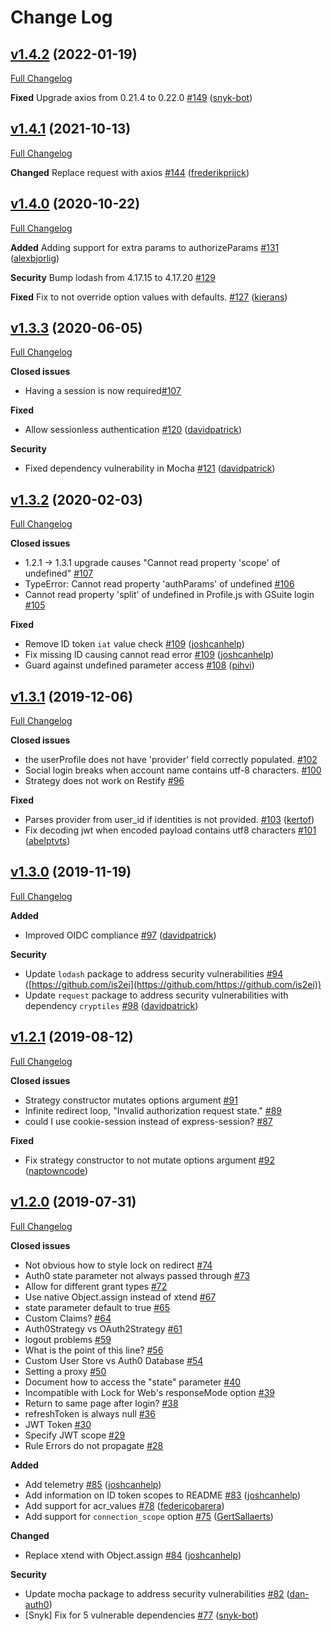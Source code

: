 # Change Log

## [v1.4.2](https://github.com/auth0/passport-auth0/tree/v1.4.2) (2022-01-19)
[Full Changelog](https://github.com/auth0/passport-auth0/compare/v1.4.2...v1.4.1)

**Fixed**
Upgrade axios from 0.21.4 to 0.22.0  [\#149](https://github.com/auth0/passport-auth0/pull/149) ([snyk-bot](https://github.com/snyk-bot))

## [v1.4.1](https://github.com/auth0/passport-auth0/tree/v1.4.1) (2021-10-13)
[Full Changelog](https://github.com/auth0/passport-auth0/compare/v1.4.1...v1.4.0)

**Changed**
Replace request with axios [\#144](https://github.com/auth0/passport-auth0/pull/144) ([frederikprijck](https://github.com/frederikprijck))

## [v1.4.0](https://github.com/auth0/passport-auth0/tree/v1.4.0) (2020-10-22)
[Full Changelog](https://github.com/auth0/passport-auth0/compare/v1.4.0...v1.3.3)

**Added**
Adding support for extra params to authorizeParams [\#131](https://github.com/auth0/passport-auth0/pull/131) ([alexbjorlig](https://github.com/alexbjorlig))

**Security**
Bump lodash from 4.17.15 to 4.17.20  [\#129](https://github.com/auth0/passport-auth0/pull/129)

**Fixed**
Fix to not override option values with defaults. [\#127](https://github.com/auth0/passport-auth0/pull/127) ([kierans](https://github.com/alexbjorlig))

## [v1.3.3](https://github.com/auth0/passport-auth0/tree/v1.3.3) (2020-06-05)
[Full Changelog](https://github.com/auth0/passport-auth0/compare/v1.3.3...v1.3.2)

**Closed issues**
- Having a session is now required[\#107](https://github.com/auth0/passport-auth0/issues/107)

**Fixed**
-  Allow sessionless authentication [\#120](https://github.com/auth0/passport-auth0/pull/120) ([davidpatrick](https://github.com/davidpatrick))

**Security**
-  Fixed dependency vulnerability in Mocha [\#121](https://github.com/auth0/passport-auth0/pull/121) ([davidpatrick](https://github.com/davidpatrick))

## [v1.3.2](https://github.com/auth0/passport-auth0/tree/v1.3.2) (2020-02-03)
[Full Changelog](https://github.com/auth0/passport-auth0/compare/v1.3.1...v1.3.2)

**Closed issues**
- 1.2.1 -> 1.3.1 upgrade causes "Cannot read property 'scope' of undefined" [\#107](https://github.com/auth0/passport-auth0/issues/107)
- TypeError: Cannot read property 'authParams' of undefined [\#106](https://github.com/auth0/passport-auth0/issues/106)
- Cannot read property 'split' of undefined in Profile.js with GSuite login [\#105](https://github.com/auth0/passport-auth0/issues/105)

**Fixed**
- Remove ID token `iat` value check [\#109](https://github.com/auth0/passport-auth0/pull/114) ([joshcanhelp](https://github.com/joshcanhelp))
- Fix missing ID causing cannot read error [\#109](https://github.com/auth0/passport-auth0/pull/109) ([joshcanhelp](https://github.com/joshcanhelp))
- Guard against undefined parameter access [\#108](https://github.com/auth0/passport-auth0/pull/108) ([pihvi](https://github.com/pihvi))

## [v1.3.1](https://github.com/auth0/passport-auth0/tree/v1.3.1) (2019-12-06)
[Full Changelog](https://github.com/auth0/passport-auth0/compare/v1.3.0...v1.3.1)

**Closed issues**
- the userProfile does not have 'provider' field correctly populated. [\#102](https://github.com/auth0/passport-auth0/issues/102)
- Social login breaks when account name contains utf-8 characters. [\#100](https://github.com/auth0/passport-auth0/issues/100)
- Strategy does not work on Restify [\#96](https://github.com/auth0/passport-auth0/issues/96)

**Fixed**
- Parses provider from user_id if identities is not provided. [\#103](https://github.com/auth0/passport-auth0/pull/103) ([kertof](https://github.com/kertof))
- Fix decoding jwt when encoded payload contains utf8 characters [\#101](https://github.com/auth0/passport-auth0/pull/101) ([abelptvts](https://github.com/abelptvts))

## [v1.3.0](https://github.com/auth0/passport-auth0/tree/v1.3.0) (2019-11-19)
[Full Changelog](https://github.com/auth0/passport-auth0/compare/v1.2.1...v1.3.0)

**Added**
- Improved OIDC compliance [\#97](https://github.com/auth0/passport-auth0/pull/97) ([davidpatrick](https://github.com/davidpatrick))

**Security**
- Update `lodash` package to address security vulnerabilities [\#94](https://github.com/auth0/passport-auth0/pull/94) ([https://github.com/is2ei](https://github.com/https://github.com/is2ei))
- Update `request` package to address security vulnerabilities with dependency `cryptiles` [\#98](https://github.com/auth0/passport-auth0/pull/98) ([davidpatrick](https://github.com/davidpatrick))

## [v1.2.1](https://github.com/auth0/passport-auth0/tree/v1.2.1) (2019-08-12)
[Full Changelog](https://github.com/auth0/passport-auth0/compare/v1.2.0...v1.2.1)

**Closed issues**
- Strategy constructor mutates options argument [\#91](https://github.com/auth0/passport-auth0/issues/91)
- Infinite redirect loop, "Invalid authorization request state." [\#89](https://github.com/auth0/passport-auth0/issues/89)
- could I use cookie-session instead of express-session? [\#87](https://github.com/auth0/passport-auth0/issues/87)

**Fixed**
- Fix strategy constructor to not mutate options argument [\#92](https://github.com/auth0/passport-auth0/pull/92) ([naptowncode](https://github.com/naptowncode))

## [v1.2.0](https://github.com/auth0/passport-auth0/tree/v1.2.0) (2019-07-31)
[Full Changelog](https://github.com/auth0/passport-auth0/compare/v1.1.0...v1.2.0)

**Closed issues**
- Not obvious how to style lock on redirect [\#74](https://github.com/auth0/passport-auth0/issues/74)
- Auth0 state parameter not always passed through [\#73](https://github.com/auth0/passport-auth0/issues/73)
- Allow for different grant types [\#72](https://github.com/auth0/passport-auth0/issues/72)
- Use native Object.assign instead of xtend [\#67](https://github.com/auth0/passport-auth0/issues/67)
- state parameter default to true [\#65](https://github.com/auth0/passport-auth0/issues/65)
- Custom Claims? [\#64](https://github.com/auth0/passport-auth0/issues/64)
- Auth0Strategy vs OAuth2Strategy [\#61](https://github.com/auth0/passport-auth0/issues/61)
- logout problems [\#59](https://github.com/auth0/passport-auth0/issues/59)
- What is the point of this line? [\#56](https://github.com/auth0/passport-auth0/issues/56)
- Custom User Store vs Auth0 Database [\#54](https://github.com/auth0/passport-auth0/issues/54)
- Setting a proxy [\#50](https://github.com/auth0/passport-auth0/issues/50)
- Document how to access the "state" parameter [\#40](https://github.com/auth0/passport-auth0/issues/40)
- Incompatible with Lock for Web's responseMode option [\#39](https://github.com/auth0/passport-auth0/issues/39)
- Return to same page after login? [\#38](https://github.com/auth0/passport-auth0/issues/38)
- refreshToken is always null [\#36](https://github.com/auth0/passport-auth0/issues/36)
- JWT Token [\#30](https://github.com/auth0/passport-auth0/issues/30)
- Specify JWT scope [\#29](https://github.com/auth0/passport-auth0/issues/29)
- Rule Errors do not propagate  [\#28](https://github.com/auth0/passport-auth0/issues/28)

**Added**
- Add telemetry [\#85](https://github.com/auth0/passport-auth0/pull/85) ([joshcanhelp](https://github.com/joshcanhelp))
- Add information on ID token scopes to README [\#83](https://github.com/auth0/passport-auth0/pull/83) ([joshcanhelp](https://github.com/joshcanhelp))
- Add support for acr_values [\#78](https://github.com/auth0/passport-auth0/pull/78) ([federicobarera](https://github.com/federicobarera))
- Add support for `connection_scope` option [\#75](https://github.com/auth0/passport-auth0/pull/75) ([GertSallaerts](https://github.com/GertSallaerts))

**Changed**
- Replace xtend with Object.assign [\#84](https://github.com/auth0/passport-auth0/pull/84) ([joshcanhelp](https://github.com/joshcanhelp))

**Security**
- Update mocha package to address security vulnerabilities [\#82](https://github.com/auth0/passport-auth0/pull/82) ([dan-auth0](https://github.com/dan-auth0))
- [Snyk] Fix for 5 vulnerable dependencies [\#77](https://github.com/auth0/passport-auth0/pull/77) ([snyk-bot](https://github.com/snyk-bot))
